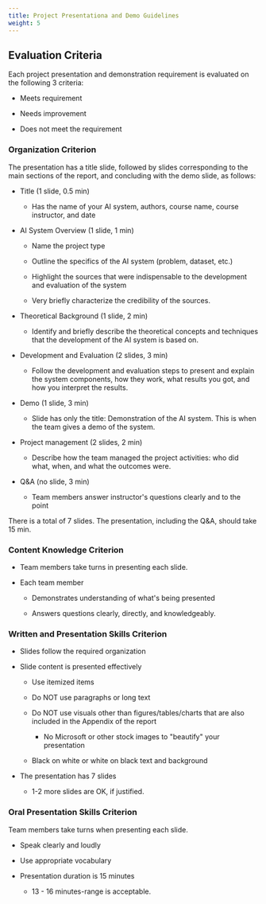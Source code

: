 ```yaml
---
title: Project Presentationa and Demo Guidelines
weight: 5
---
```


## Evaluation Criteria 

Each project presentation and demonstration requirement is evaluated on the following 3 criteria: 

- Meets requirement 

- Needs improvement 

- Does not meet the requirement 

### Organization Criterion 

The presentation has a title slide, followed by slides corresponding to the main sections of the report, and concluding with the demo slide, as follows: 

- Title (1 slide, 0.5 min) 

    - Has the name of your AI system, authors, course name, course instructor, and date 

- AI System Overview (1 slide, 1 min) 

    - Name the project type 

    - Outline the specifics of the AI system (problem, dataset, etc.) 

    - Highlight the sources that were indispensable to the development and evaluation of the system 

    - Very briefly characterize the credibility of the sources.  

- Theoretical Background (1 slide, 2 min) 

    - Identify and briefly describe the theoretical concepts and techniques that the development of the AI system is based on. 

- Development and Evaluation (2 slides, 3 min) 

    - Follow the development and evaluation steps to present and explain the system components, how they work, what results you got, and how you 
    interpret the results.  

- Demo (1 slide, 3 min) 

    - Slide has only the title: Demonstration of the AI system. This is when the team gives a demo of the system.  

- Project management (2 slides, 2 min) 

    - Describe how the team managed the project activities: who did what, when, and what the outcomes were.  

- Q&A (no slide, 3 min) 

    - Team members answer instructor's questions clearly and to the point 

There is a total of 7 slides. The presentation, including the Q&A, should take 15 min.  

### Content Knowledge Criterion 

- Team members take turns in presenting each slide.  

- Each team member 

    - Demonstrates understanding of what's being presented 

    - Answers questions clearly, directly, and knowledgeably. 

### Written and Presentation Skills Criterion 

- Slides follow the required organization 

- Slide content is presented effectively 

    - Use itemized items 

    - Do NOT use paragraphs or long text 

    - Do NOT use visuals other than figures/tables/charts that are also included in the Appendix of the report 

        - No Microsoft or other stock images to "beautify" your presentation 

    - Black on white or white on black text and background 

- The presentation has 7 slides 

    - 1-2 more slides are OK, if justified.  

### Oral Presentation Skills Criterion 

Team members take turns when presenting each slide.  

- Speak clearly and loudly  

- Use appropriate vocabulary 

- Presentation duration is 15 minutes 

    - 13 - 16 minutes-range is acceptable.  

 